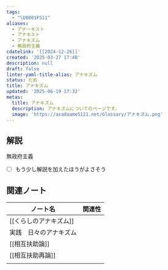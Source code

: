```yaml
---
tags:
  - "\U0001F511"
aliases:
  - アナーキスト
  - アナキスト
  - アナキズム
  - 無政府主義
cdatelink: '[[2024-12-26]]'
created: '2025-03-27 17:40'
description: null
draft: false
linter-yaml-title-alias: アナキズム
status: だめ
title: アナキズム
updated: '2025-06-19 17:32'
metas:
  title: アナキズム
  description: アナキズムについてのページです。
  image: 'https://asadaame5121.net/Glossary/アナキズム.png'
---
```

## 解説
無政府主義　
- [ ] もう少し解説を加えたほうがよさそう
## 関連ノート　
| ノート名          | 関連性 |
| ------------- | --- |
| [[くらしのアナキズム]] |     |
| 実践　日々のアナキズム   |     |
| [[相互扶助論]]     |     |
| [[相互扶助再論]]    |     |
|               |     |
